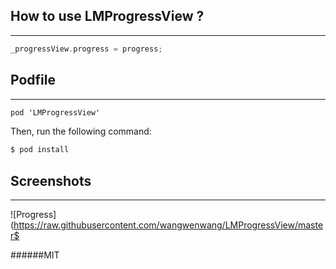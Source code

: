 ## How to use LMProgressView ?

---

```objective-c
_progressView.progress = progress;
```

## Podfile

---

```objective-c
pod 'LMProgressView'
```

Then, run the following command:

```objective-c
$ pod install
```

## Screenshots

---

![Progress](https://raw.githubusercontent.com/wangwenwang/LMProgressView/master$


######MIT
